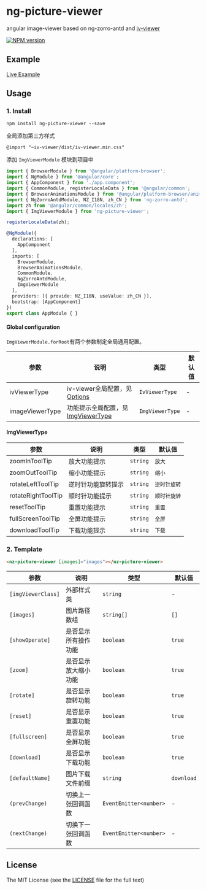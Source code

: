 # ng-picture-viewer

angular image-viewer based on ng-zorro-antd and [iv-viewer](https://github.com/s-yadav/iv-viewer)

[![NPM version](https://img.shields.io/npm/v/ng-picture-viewer.svg)](https://www.npmjs.com/package/ng-picture-viewer)

## Example

[Live Example](https://lzhd.github.io/ng-picture-viewer/)

## Usage

### 1. Install

```
npm install ng-picture-viewer --save
```
全局添加第三方样式
```
@import "~iv-viewer/dist/iv-viewer.min.css"
```

添加 `ImgViewerModule` 模块到项目中

```typescript
import { BrowserModule } from '@angular/platform-browser';
import { NgModule } from '@angular/core';
import { AppComponent } from './app.component';
import { CommonModule, registerLocaleData } from '@angular/common';
import { BrowserAnimationsModule } from '@angular/platform-browser/animations';
import { NgZorroAntdModule, NZ_I18N, zh_CN } from 'ng-zorro-antd';
import zh from '@angular/common/locales/zh';
import { ImgViewerModule } from 'ng-picture-viewer';

registerLocaleData(zh);

@NgModule({
  declarations: [
    AppComponent
  ],
  imports: [
    BrowserModule,
    BrowserAnimationsModule,
    CommonModule,
    NgZorroAntdModule,
    ImgViewerModule
  ],
  providers: [{ provide: NZ_I18N, useValue: zh_CN }],
  bootstrap: [AppComponent]
})
export class AppModule { }
```
#### Global configuration

`ImgViewerModule.forRoot`有两个参数制定全局通用配置。

| 参数 | 说明 | 类型 | 默认值 |
| --- | --- | --- | --- |
| ivViewerType | iv-viewer全局配置，见[Options](https://github.com/s-yadav/iv-viewer#Options) | `IvViewerType` | - |
| imageViewerType | 功能提示全局配置，见[ImgViewerType](#ImgViewerType) | `ImgViewerType` | - |

#### ImgViewerType

| 参数 | 说明 | 类型 | 默认值 |
| --- | --- | --- | --- |
| zoomInToolTip | 放大功能提示 | `string` | `放大` |
| zoomOutToolTip | 缩小功能提示 | `string` | `缩小` |
| rotateLeftToolTip | 逆时针功能旋转提示 | `string` | `逆时针旋转` |
| rotateRightToolTip | 顺时针功能提示 | `string` | `顺时针旋转` |
| resetToolTip | 重置功能提示 | `string` | `重置` |
| fullScreenToolTip | 全屏功能提示 | `string` | `全屏` |
| downloadToolTip | 下载功能提示 | `string` | `下载` |

### 2. Template

```html
<nz-picture-viewer [images]="images"></nz-picture-viewer>
```

| 参数 | 说明 | 类型 | 默认值 |
| --- | --- | --- | --- |
| `[imgViewerClass]` | 外部样式类 | `string` | - |
| `[images]` | 图片路径数组 | `string[]` | `[]` |
| `[showOperate]` | 是否显示所有操作功能 | `boolean` | `true` |
| `[zoom]` | 是否显示放大缩小功能 | `boolean` | `true` |
| `[rotate]` | 是否显示旋转功能 | `boolean` | `true` |
| `[reset]` | 是否显示重置功能 | `boolean` | `true` |
| `[fullscreen]` | 是否显示全屏功能 | `boolean` | `true` |
| `[download]` | 是否显示下载功能 | `boolean` | `true` |
| `[defaultName]` | 图片下载文件前缀 | `string` | `download` |
| `(prevChange)` | 切换上一张回调函数 | `EventEmitter<number>` | - |
| `(nextChange)` | 切换下一张回调函数 | `EventEmitter<number>` | - |

## License

The MIT License (see the [LICENSE](https://github.com/lzhd/ng-picture-viewer/blob/master/LICENSE) file for the full text)
